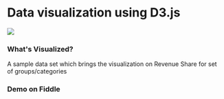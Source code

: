 # Data visualization using D3.js

<img src="https://s26.postimg.org/cw4cxah9l/D3_Sample_Dashboard.png">

<h3>What's Visualized?</h3>
<p> A sample data set which brings the visualization on Revenue Share for set of groups/categories</p>

<h3> Demo on Fiddle </h3>
<a href="https://jsfiddle.net/aisaknais/upzhzg86/">

